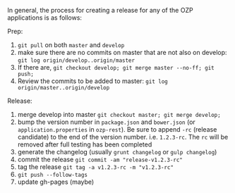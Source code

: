 In general, the process for creating a release for any of the OZP applications is as follows:

Prep:

1. `git pull` on both `master` and `develop`
2. make sure there are no commits on master that are not also on develop: `git log origin/develop..origin/master`
3. If there are, `git checkout develop; git merge master --no-ff; git push;`
4. Review the commits to be added to master: `git log origin/master..origin/develop`

Release:

1. merge develop into master `git checkout master; git merge develop;`
2. bump the version number in `package.json` and `bower.json` (or `application.properties` in `ozp-rest`). Be sure to append `-rc` (release candidate) to the end of the version number. i.e. `1.2.3-rc`. The `rc` will be removed after full testing has been completed
3. generate the changelog (usually `grunt changelog` or `gulp changelog`)
4. commit the release `git commit -am "release-v1.2.3-rc"`
5. tag the release `git tag -a v1.2.3-rc -m "v1.2.3-rc"`
6. `git push --follow-tags`
7. update gh-pages (maybe)